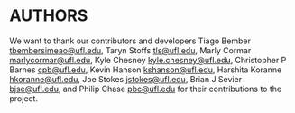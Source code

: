 # AUTHORS

We want to thank our contributors and developers Tiago Bember tbembersimeao@ufl.edu, Taryn Stoffs tls@ufl.edu, Marly Cormar marlycormar@ufl.edu, Kyle Chesney kyle.chesney@ufl.edu, Christopher P Barnes cpb@ufl.edu, Kevin Hanson kshanson@ufl.edu, Harshita Koranne hkoranne@ufl.edu, Joe Stokes jstokes@ufl.edu, Brian J Sevier bjse@ufl.edu, and Philip Chase pbc@ufl.edu for their contributions to the project.
